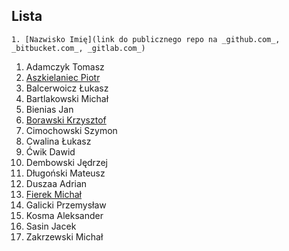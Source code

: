## Lista

```
1. [Nazwisko Imię](link do publicznego repo na _github.com_, _bitbucket.com_, _gitlab.com_)
```

1. Adamczyk Tomasz
1. [Aszkielaniec Piotr](https://github.com/readher/LabInf2016)
1. Balcerwoicz Łukasz
1. Bartlakowski Michał
1. Bienias Jan
1. [Borawski Krzysztof](https://github.com/Msegun/labc01.git)
1. Cimochowski Szymon
1. Cwalina Łukasz
1. Ćwik Dawid
1. Dembowski Jędrzej
1. Długoński Mateusz
1. Duszaa Adrian
1. [Fierek Michał](https://github.com/mfierek2/labcx)
1. Galicki Przemysław
1. Kosma Aleksander
1. Sasin Jacek
1. Zakrzewski Michał
